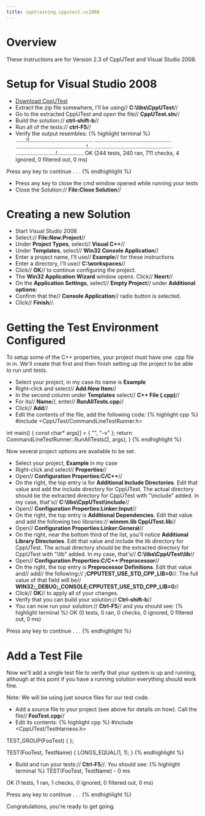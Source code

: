 ```yaml
---
title: cpptraining.cpputest.vs2008
---
```

# Overview
These instructions are for Version 2.3 of CppUTest and Visual Studio 2008.

# Setup for Visual Studio 2008
* [Download CppUTest](http://sourceforge.net/projects/cpputest/files/cpputest/v2.3/CppUTest-v2.3.zip/download)
* Extract the zip file somewhere, I'll be using// **C:\libs\CppUTest**//
* Go to the extracted CppUTest and open the file// **CppUTest.sln**// 
* Build the solution:// **ctrl-shift-b**//
* Run all of the tests:// **ctrl-F5**//
* Verify the output resembles:
{% highlight terminal %}
.......!!.........................................
..................................................
..............................................!...
..................................................
..........................!.................
OK (244 tests, 240 ran, 711 checks, 4 ignored, 0 filtered out, 0 ms)

Press any key to continue . . .
{% endhighlight %}
* Press any key to close the cmd window opened while running your tests
* Close the Solution:// **File:Close Solution**//

# Creating a new Solution
* Start Visual Studio 2008
* Select:// **File:New:Project**//
* Under **Project Types**, select// **Visual C++**//
* Under **Templates**, select// **Win32 Console Application**//
* Enter a project name, I'll use// **Example**// for these instructions
* Enter a directory, I'll use// **C:\workspaces**//
* Click// **OK**// to continue configuring the project.
* The **Win32 Application Wizard** window opens. Click// **Nexrt**//
* On the **Application Settings**, select// **Empty Project**// under **Additional options:**
* Confirm that the// **Console Application**// radio button is selected.
* Click// **Finish**//.

# Getting the Test Environment Configured
To setup some of the C++ properties, your project must have one .cpp file in in. We'll create that first and then finish setting up the project to be able to run unit tests.

* Select your project, in my case its name is **Example**
* Right-click and select// **Add:New Item**//
* In the second column under **Templates** select// **C++ File (.cpp)**//
* For its// **Name**//, enter// **RunAllTests.cpp**//
* Click// **Add**//
* Edit the contents of the file, add the following code:
{% highlight cpp %}
#include <CppUTest/CommandLineTestRunner.h>

int main() {
  const char* args[] = { "", "-v" };
  return CommandLineTestRunner::RunAllTests(2, args);
}
{% endhighlight %}

Now several project options are available to be set.

* Select your project, **Example** in my case
* Right-click and select// **Properties**//
* Open// **Configuration Properties:C/C++**//
* On the right, the top entry is for **Additional Include Directories**. Edit that value and add the include directory for CppUTest. The actual directory should be the extracted directory for CppUTest with "\include" added. In my case, that's// **C:\libs\CppUTest\include**//
* Open// **Configuration Properties:Linker:Input**//
* On the right, the top entry is **Additional Dependencies**. Edit that value and add the following two libraries:// **winmm.lib CppUTest.lib**//
* Open// **Configuration Properties:Linker:General**//
* On the right, near the bottom third of the list, you'll notice **Additional Library Directories**. Edit that value and include the lib directory for CppUTest. The actual directory should be the extracted directory for CppUTest with "\lib" added. In my case, that's// **C:\libs\CppUTest\lib**//
* Open// **Configuration Properties:C/C++:Preprocessor**//
* On the right, the top entry is **Preprocessor Definitions**. Edit that value and// add// the following:// **;CPPUTEST_USE_STD_CPP_LIB=0**//. The full value of that field will be// **WIN32;_DEBUG;_CONSOLE;CPPUTEST_USE_STD_CPP_LIB=0**//
* Click// **OK**// to apply all of your changes.
* Verify that you can build your solution:// **Ctrl-shift-b**//
* You can now run your solution:// **Ctrl-F5**// and you should see:
{% highlight terminal %}
OK (0 tests, 0 ran, 0 checks, 0 ignored, 0 filtered out, 0 ms)

Press any key to continue . . .
{% endhighlight %}

# Add a Test File
Now we'll add a single test file to verify that your system is up and running, although at this point if you have a running solution everything should work fine.

Note: We will be using just source files for our test code.

* Add a source file to your project (see above for details on how). Call the file// **FooTest.cpp**//
* Edit its contents:
{% highlight cpp %}
#include <CppUTest/TestHarness.h>
 
TEST_GROUP(FooTest) {
};
 
TEST(FooTest, TestName) {
  LONGS_EQUAL(1, 1);
}
{% endhighlight %}
* Build and run your tests:// **Ctrl-F5**//. You should see:
{% highlight terminal %}
TEST(FooTest, TestName) - 0 ms

OK (1 tests, 1 ran, 1 checks, 0 ignored, 0 filtered out, 0 ms)

Press any key to continue . . .
{% endhighlight %}

Congratulations, you're ready to get going.
